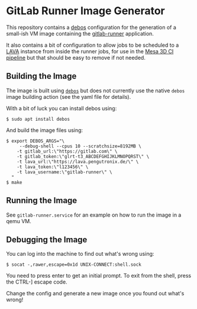 GitLab Runner Image Generator
=============================

This repository contains a [debos](https://github.com/go-debos/debos)
configuration for the generation of a small-ish VM image containing
the [gitlab-runner](https://gitlab.com/gitlab-org/gitlab-runner)
application.

It also contains a bit of configuration to allow jobs to be scheduled to a
[LAVA](https://docs.lavasoftware.org/lava/) instance from inside the runner
jobs, for use in the [Mesa 3D CI pipeline](https://docs.mesa3d.org/ci/LAVA.html)
but that should be easy to remove if not needed.

Building the Image
------------------

The image is built using [`debos`](https://github.com/go-debos/debos) but does
not currently use the native `debos` image building action (see the yaml file
for details).

With a bit of luck you can install debos using:

    $ sudo apt install debos

And build the image files using:

    $ export DEBOS_ARGS="\
         --debug-shell --cpus 10 --scratchsize=8192MB \
        -t gitlab_url:\"https://gitlab.com\" \
        -t gitlab_token:\"glrt-t3_ABCDEFGHIJKLMNOPQRST\" \
        -t lava_url:\"https://lava.pengutronix.de/\" \
        -t lava_token:\"l123456\" \
        -t lava_username:\"gitlab-runner\" \
      "
    $ make

Running the Image
-----------------

See `gitlab-runner.service` for an example on how to run the image in a
qemu VM.

Debugging the Image
-------------------

You can log into the machine to find out what's wrong using:

    $ socat -,rawer,escape=0x1d UNIX-CONNECT:shell.sock

You need to press enter to get an initial prompt.
To exit from the shell, press the CTRL-] escape code.

Change the config and generate a new image once you found out what's wrong!
